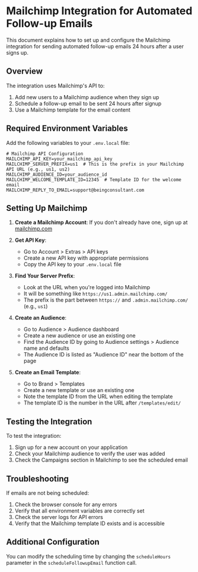 # Mailchimp Integration for Automated Follow-up Emails

This document explains how to set up and configure the Mailchimp integration for sending automated follow-up emails 24 hours after a user signs up.

## Overview

The integration uses Mailchimp's API to:
1. Add new users to a Mailchimp audience when they sign up
2. Schedule a follow-up email to be sent 24 hours after signup
3. Use a Mailchimp template for the email content

## Required Environment Variables

Add the following variables to your `.env.local` file:

```
# Mailchimp API Configuration
MAILCHIMP_API_KEY=your_mailchimp_api_key
MAILCHIMP_SERVER_PREFIX=us1  # This is the prefix in your Mailchimp API URL (e.g., us1, us2)
MAILCHIMP_AUDIENCE_ID=your_audience_id
MAILCHIMP_WELCOME_TEMPLATE_ID=12345  # Template ID for the welcome email
MAILCHIMP_REPLY_TO_EMAIL=support@beingconsultant.com
```

## Setting Up Mailchimp

1. **Create a Mailchimp Account**: If you don't already have one, sign up at [mailchimp.com](https://mailchimp.com)

2. **Get API Key**:
   - Go to Account > Extras > API keys
   - Create a new API key with appropriate permissions
   - Copy the API key to your `.env.local` file

3. **Find Your Server Prefix**:
   - Look at the URL when you're logged into Mailchimp
   - It will be something like `https://us1.admin.mailchimp.com/`
   - The prefix is the part between `https://` and `.admin.mailchimp.com/` (e.g., `us1`)

4. **Create an Audience**:
   - Go to Audience > Audience dashboard
   - Create a new audience or use an existing one
   - Find the Audience ID by going to Audience settings > Audience name and defaults
   - The Audience ID is listed as "Audience ID" near the bottom of the page

5. **Create an Email Template**:
   - Go to Brand > Templates
   - Create a new template or use an existing one
   - Note the template ID from the URL when editing the template
   - The template ID is the number in the URL after `/templates/edit/`

## Testing the Integration

To test the integration:
1. Sign up for a new account on your application
2. Check your Mailchimp audience to verify the user was added
3. Check the Campaigns section in Mailchimp to see the scheduled email

## Troubleshooting

If emails are not being scheduled:
1. Check the browser console for any errors
2. Verify that all environment variables are correctly set
3. Check the server logs for API errors
4. Verify that the Mailchimp template ID exists and is accessible

## Additional Configuration

You can modify the scheduling time by changing the `scheduleHours` parameter in the `scheduleFollowupEmail` function call.
